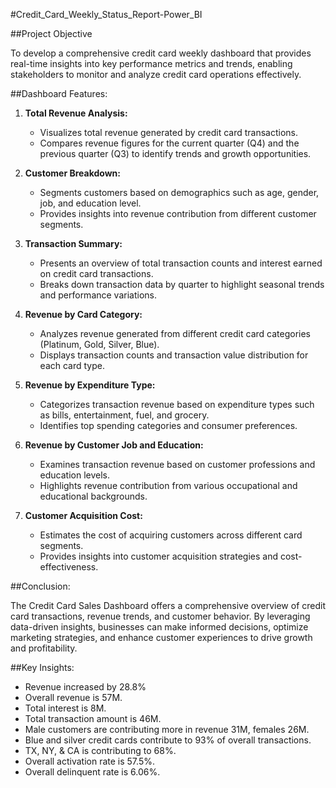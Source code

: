 #Credit_Card_Weekly_Status_Report-Power_BI

##Project Objective

To develop a comprehensive credit card weekly dashboard that provides real-time insights into key performance metrics and trends, enabling stakeholders to monitor and analyze credit card operations effectively.

##Dashboard Features:

1. **Total Revenue Analysis:** 
   - Visualizes total revenue generated by credit card transactions.
   - Compares revenue figures for the current quarter (Q4) and the previous quarter (Q3) to identify trends and growth opportunities.
  
2. **Customer Breakdown:** 
   - Segments customers based on demographics such as age, gender, job, and education level.
   - Provides insights into revenue contribution from different customer segments.

3. **Transaction Summary:** 
   - Presents an overview of total transaction counts and interest earned on credit card transactions.
   - Breaks down transaction data by quarter to highlight seasonal trends and performance variations.

4. **Revenue by Card Category:** 
   - Analyzes revenue generated from different credit card categories (Platinum, Gold, Silver, Blue).
   - Displays transaction counts and transaction value distribution for each card type.

5. **Revenue by Expenditure Type:** 
   - Categorizes transaction revenue based on expenditure types such as bills, entertainment, fuel, and grocery.
   - Identifies top spending categories and consumer preferences.
   
6. **Revenue by Customer Job and Education:** 
   - Examines transaction revenue based on customer professions and education levels.
   - Highlights revenue contribution from various occupational and educational backgrounds.

7. **Customer Acquisition Cost:** 
   - Estimates the cost of acquiring customers across different card segments.
   - Provides insights into customer acquisition strategies and cost-effectiveness.

##Conclusion:

The Credit Card Sales Dashboard offers a comprehensive overview of credit card transactions, revenue trends, and customer behavior. By leveraging data-driven insights, businesses can make informed decisions, optimize marketing strategies, and enhance customer experiences to drive growth and profitability.

##Key Insights:
- Revenue increased by 28.8%
- Overall revenue is 57M.
- Total interest is 8M.
- Total transaction amount is 46M.
- Male customers are contributing more in revenue 31M, females 26M.
- Blue and silver credit cards contribute to 93% of overall transactions.
- TX, NY, & CA is contributing to 68%.
- Overall activation rate is 57.5%.
- Overall delinquent rate is 6.06%.
